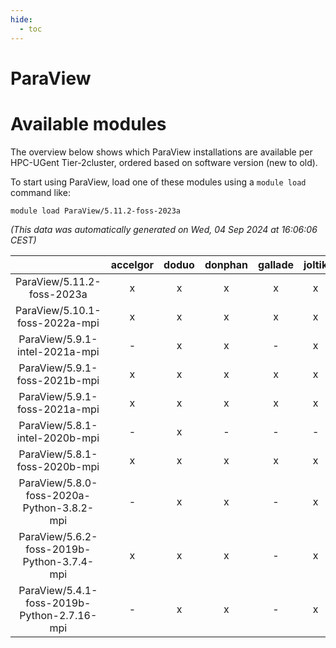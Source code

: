```yaml
---
hide:
  - toc
---
```


ParaView
========

# Available modules


The overview below shows which ParaView installations are available per HPC-UGent Tier-2cluster, ordered based on software version (new to old).

To start using ParaView, load one of these modules using a `module load` command like:

```shell
module load ParaView/5.11.2-foss-2023a
```

*(This data was automatically generated on Wed, 04 Sep 2024 at 16:06:06 CEST)*  

| |accelgor|doduo|donphan|gallade|joltik|shinx|skitty|
| :---: | :---: | :---: | :---: | :---: | :---: | :---: | :---: |
|ParaView/5.11.2-foss-2023a|x|x|x|x|x|x|x|
|ParaView/5.10.1-foss-2022a-mpi|x|x|x|x|x|-|x|
|ParaView/5.9.1-intel-2021a-mpi|-|x|x|-|x|-|x|
|ParaView/5.9.1-foss-2021b-mpi|x|x|x|x|x|-|x|
|ParaView/5.9.1-foss-2021a-mpi|x|x|x|x|x|-|x|
|ParaView/5.8.1-intel-2020b-mpi|-|x|-|-|-|-|-|
|ParaView/5.8.1-foss-2020b-mpi|x|x|x|x|x|-|x|
|ParaView/5.8.0-foss-2020a-Python-3.8.2-mpi|-|x|x|-|x|-|x|
|ParaView/5.6.2-foss-2019b-Python-3.7.4-mpi|x|x|x|-|x|-|x|
|ParaView/5.4.1-foss-2019b-Python-2.7.16-mpi|-|x|x|-|x|-|x|
